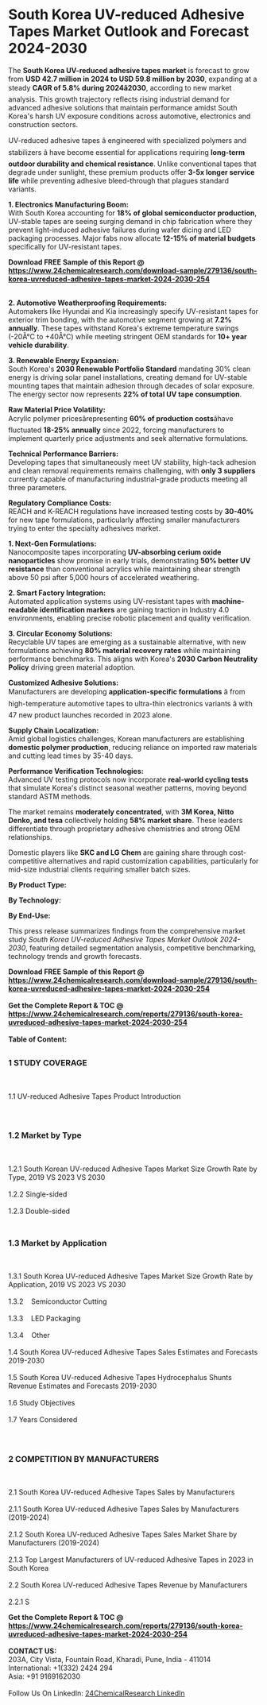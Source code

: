 <h1>South Korea UV-reduced Adhesive Tapes Market Outlook and Forecast 2024-2030</h1><p>The <strong>South Korea UV-reduced adhesive tapes market</strong> is forecast to grow from <strong>USD 42.7 million in 2024 to USD 59.8 million by 2030</strong>, expanding at a steady <strong>CAGR of 5.8% during 2024â2030</strong>, according to new market analysis. This growth trajectory reflects rising industrial demand for advanced adhesive solutions that maintain performance amidst South Korea's harsh UV exposure conditions across automotive, electronics and construction sectors.</p><p>UV-reduced adhesive tapes â engineered with specialized polymers and stabilizers â have become essential for applications requiring <strong>long-term outdoor durability and chemical resistance</strong>. Unlike conventional tapes that degrade under sunlight, these premium products offer <strong>3-5x longer service life</strong> while preventing adhesive bleed-through that plagues standard variants.</p><p><strong>1. Electronics Manufacturing Boom:</strong><br>
With South Korea accounting for <strong>18% of global semiconductor production</strong>, UV-stable tapes are seeing surging demand in chip fabrication where they prevent light-induced adhesive failures during wafer dicing and LED packaging processes. Major fabs now allocate <strong>12-15% of material budgets</strong> specifically for UV-resistant tapes.</p><div><b>Download FREE Sample of this Report @ 
            <a href="https://www.24chemicalresearch.com/download-sample/279136/south-korea-uvreduced-adhesive-tapes-market-2024-2030-254">
            https://www.24chemicalresearch.com/download-sample/279136/south-korea-uvreduced-adhesive-tapes-market-2024-2030-254</a></b></div><br><p><strong>2. Automotive Weatherproofing Requirements:</strong><br>
Automakers like Hyundai and Kia increasingly specify UV-resistant tapes for exterior trim bonding, with the automotive segment growing at <strong>7.2% annually</strong>. These tapes withstand Korea's extreme temperature swings (-20Â°C to +40Â°C) while meeting stringent OEM standards for <strong>10+ year vehicle durability</strong>.</p><p><strong>3. Renewable Energy Expansion:</strong><br>
South Korea's <strong>2030 Renewable Portfolio Standard</strong> mandating 30% clean energy is driving solar panel installations, creating demand for UV-stable mounting tapes that maintain adhesion through decades of solar exposure. The energy sector now represents <strong>22% of total UV tape consumption</strong>.</p><p><strong>Raw Material Price Volatility:</strong><br>
Acrylic polymer pricesârepresenting <strong>60% of production costs</strong>âhave fluctuated <strong>18-25% annually</strong> since 2022, forcing manufacturers to implement quarterly price adjustments and seek alternative formulations.</p><p><strong>Technical Performance Barriers:</strong><br>
Developing tapes that simultaneously meet UV stability, high-tack adhesion and clean removal requirements remains challenging, with <strong>only 3 suppliers</strong> currently capable of manufacturing industrial-grade products meeting all three parameters.</p><p><strong>Regulatory Compliance Costs:</strong><br>
REACH and K-REACH regulations have increased testing costs by <strong>30-40%</strong> for new tape formulations, particularly affecting smaller manufacturers trying to enter the specialty adhesives market.</p><p><strong>1. Next-Gen Formulations:</strong><br>
Nanocomposite tapes incorporating <strong>UV-absorbing cerium oxide nanoparticles</strong> show promise in early trials, demonstrating <strong>50% better UV resistance</strong> than conventional acrylics while maintaining shear strength above 50 psi after 5,000 hours of accelerated weathering.</p><p><strong>2. Smart Factory Integration:</strong><br>
Automated application systems using UV-resistant tapes with <strong>machine-readable identification markers</strong> are gaining traction in Industry 4.0 environments, enabling precise robotic placement and quality verification.</p><p><strong>3. Circular Economy Solutions:</strong><br>
Recyclable UV tapes are emerging as a sustainable alternative, with new formulations achieving <strong>80% material recovery rates</strong> while maintaining performance benchmarks. This aligns with Korea's <strong>2030 Carbon Neutrality Policy</strong> driving green material adoption.</p><p><strong>Customized Adhesive Solutions:</strong><br>
Manufacturers are developing <strong>application-specific formulations</strong> â from high-temperature automotive tapes to ultra-thin electronics variants â with 47 new product launches recorded in 2023 alone.</p><p><strong>Supply Chain Localization:</strong><br>
Amid global logistics challenges, Korean manufacturers are establishing <strong>domestic polymer production</strong>, reducing reliance on imported raw materials and cutting lead times by 35-40 days.</p><p><strong>Performance Verification Technologies:</strong><br>
Advanced UV testing protocols now incorporate <strong>real-world cycling tests</strong> that simulate Korea's distinct seasonal weather patterns, moving beyond standard ASTM methods.</p><p>The market remains <strong>moderately concentrated</strong>, with <strong>3M Korea, Nitto Denko, and tesa</strong> collectively holding <strong>58% market share</strong>. These leaders differentiate through proprietary adhesive chemistries and strong OEM relationships.</p><p>Domestic players like <strong>SKC and LG Chem</strong> are gaining share through cost-competitive alternatives and rapid customization capabilities, particularly for mid-size industrial clients requiring smaller batch sizes.</p><p><strong>By Product Type:</strong></p><p><strong>By Technology:</strong></p><p><strong>By End-Use:</strong></p><p>This press release summarizes findings from the comprehensive market study <em>South Korea UV-reduced Adhesive Tapes Market Outlook 2024-2030</em>, featuring detailed segmentation analysis, competitive benchmarking, technology trends and growth forecasts.</p><div><b>Download FREE Sample of this Report @ 
            <a href="https://www.24chemicalresearch.com/download-sample/279136/south-korea-uvreduced-adhesive-tapes-market-2024-2030-254">
            https://www.24chemicalresearch.com/download-sample/279136/south-korea-uvreduced-adhesive-tapes-market-2024-2030-254</a></b></div><br><div><b>Get the Complete Report & TOC @ 
            <a href="https://www.24chemicalresearch.com/reports/279136/south-korea-uvreduced-adhesive-tapes-market-2024-2030-254">
            https://www.24chemicalresearch.com/reports/279136/south-korea-uvreduced-adhesive-tapes-market-2024-2030-254</a></b></div><br>
            <b>Table of Content:</b><p><h2><span style="font-size:16px"><strong>1 STUDY COVERAGE</strong></span></h2><br />
<p>1.1 UV-reduced Adhesive Tapes Product Introduction</p><br />
<h2><span style="font-size:16px"><strong>1.2 Market by Type</strong></span></h2><br />
<p>1.2.1 South Korean UV-reduced Adhesive Tapes Market Size Growth Rate by Type, 2019 VS 2023 VS 2030<br /><br />
1.2.2 Single-sided&nbsp;&nbsp; &nbsp;<br /><br />
1.2.3 Double-sided<br /><br />
<h2><span style="font-size:16px"><strong>1.3 Market by Application</strong></span></h2><br />
<p>1.3.1 South Korea UV-reduced Adhesive Tapes Market Size Growth Rate by Application, 2019 VS 2023 VS 2030<br /><br />
1.3.2&nbsp;&nbsp; &nbsp;Semiconductor Cutting<br /><br />
1.3.3&nbsp;&nbsp; &nbsp;LED Packaging<br /><br />
1.3.4&nbsp;&nbsp; &nbsp;Other<br /><br />
1.4 South Korea UV-reduced Adhesive Tapes Sales Estimates and Forecasts 2019-2030<br /><br />
1.5 South Korea UV-reduced Adhesive Tapes Hydrocephalus Shunts Revenue Estimates and Forecasts 2019-2030<br /><br />
1.6 Study Objectives<br /><br />
1.7 Years Considered</p><br />
<h2><span style="font-size:16px"><strong>2 COMPETITION BY MANUFACTURERS</strong></span></h2><br />
<p>2.1 South Korea UV-reduced Adhesive Tapes Sales by Manufacturers<br /><br />
2.1.1 South Korea UV-reduced Adhesive Tapes Sales by Manufacturers (2019-2024)<br /><br />
2.1.2 South Korea UV-reduced Adhesive Tapes Sales Market Share by Manufacturers (2019-2024)<br /><br />
2.1.3 Top Largest Manufacturers of UV-reduced Adhesive Tapes in 2023 in South Korea<br /><br />
2.2 South Korea UV-reduced Adhesive Tapes Revenue by Manufacturers<br /><br />
2.2.1 S</p><div><b>Get the Complete Report & TOC @ 
            <a href="https://www.24chemicalresearch.com/reports/279136/south-korea-uvreduced-adhesive-tapes-market-2024-2030-254">
            https://www.24chemicalresearch.com/reports/279136/south-korea-uvreduced-adhesive-tapes-market-2024-2030-254</a></b></div><br><b>CONTACT US:</b><br>
            203A, City Vista, Fountain Road, Kharadi, Pune, India - 411014<br>
            International: +1(332) 2424 294<br>
            Asia: +91 9169162030 <br><br>
            Follow Us On LinkedIn: <a href="https://www.linkedin.com/company/24chemicalresearch/">24ChemicalResearch LinkedIn</a>